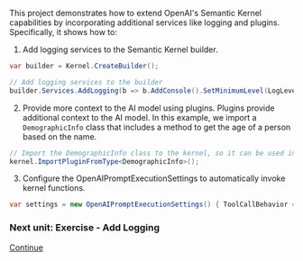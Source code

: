 ﻿This project demonstrates how to extend OpenAI's Semantic Kernel capabilities by incorporating additional services like logging and plugins. Specifically, it shows how to:

1. Add logging services to the Semantic Kernel builder.
```csharp
var builder = Kernel.CreateBuilder();

// Add logging services to the builder
builder.Services.AddLogging(b => b.AddConsole().SetMinimumLevel(LogLevel.Trace));
```

2. Provide more context to the AI model using plugins.
Plugins provide additional context to the AI model. In this example, we import a `DemographicInfo` class that includes a method to get the age of a person based on the name.
```csharp
// Import the DemographicInfo class to the kernel, so it can be used in the chat completion service.
kernel.ImportPluginFromType<DemographicInfo>();
```
3. Configure the OpenAIPromptExecutionSettings to automatically invoke kernel functions.
```csharp
var settings = new OpenAIPromptExecutionSettings() { ToolCallBehavior = ToolCallBehavior.AutoInvokeKernelFunctions };
```


 ### Next unit: Exercise - Add Logging
[Continue](../04%20-%20Add%20Logging/README.md)
